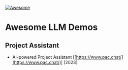 [![Awesome](https://cdn.rawgit.com/sindresorhus/awesome/d7305f38d29fed78fa85652e3a63e154dd8e8829/media/badge.svg)](https://github.com/sindresorhus/awesome)

# Awesome LLM Demos

## Project Assistant
- AI-powered Project Assistant [[https://www.pac.chat/](https://www.pac.chat/)] [2023]
